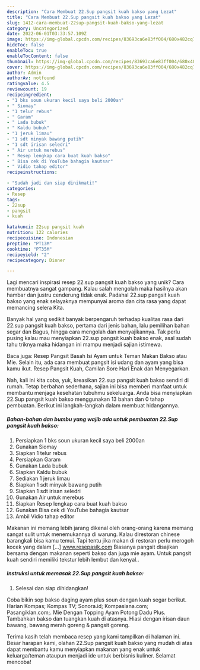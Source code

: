 ```yaml
---
description: "Cara Membuat 22.Sup pangsit kuah bakso yang Lezat"
title: "Cara Membuat 22.Sup pangsit kuah bakso yang Lezat"
slug: 1412-cara-membuat-22sup-pangsit-kuah-bakso-yang-lezat
category: Uncategorized
date: 2022-06-01T03:33:57.109Z
image: https://img-global.cpcdn.com/recipes/83693ca6e83ff004/680x482cq70/22sup-pangsit-kuah-bakso-foto-resep-utama.jpg
hideToc: false
enableToc: true
enableTocContent: false
thumbnail: https://img-global.cpcdn.com/recipes/83693ca6e83ff004/680x482cq70/22sup-pangsit-kuah-bakso-foto-resep-utama.jpg
cover: https://img-global.cpcdn.com/recipes/83693ca6e83ff004/680x482cq70/22sup-pangsit-kuah-bakso-foto-resep-utama.jpg
author: Admin
authorAv: notfound
ratingvalue: 4.5
reviewcount: 19
recipeingredient:
- "1 bks soun ukuran kecil saya beli 2000an"
- " Siomay"
- "1 telur rebus"
- " Garam"
- " Lada bubuk"
- " Kaldu bubuk"
- "1 jeruk limau"
- "1 sdt minyak bawang putih"
- "1 sdt irisan seledri"
- " Air untuk merebus"
- " Resep lengkap cara buat kuah bakso"
- " Bisa cek di YouTube bahagia kautsar"
- " Vidio tahap editor"
recipeinstructions:

- "Sudah jadi dan siap dinikmati!"
categories:
- Resep
tags:
- 22sup
- pangsit
- kuah

katakunci: 22sup pangsit kuah 
nutrition: 122 calories
recipecuisine: Indonesian
preptime: "PT13M"
cooktime: "PT35M"
recipeyield: "2"
recipecategory: Dinner

---
```





Lagi mencari inspirasi resep 22.sup pangsit kuah bakso yang unik? Cara membuatnya sangat gampang. Kalau salah mengolah maka hasilnya akan hambar dan justru cenderung tidak enak. Padahal 22.sup pangsit kuah bakso yang enak selayaknya mempunyai aroma dan cita rasa yang dapat memancing selera Kita.





Banyak hal yang sedikit banyak berpengaruh terhadap kualitas rasa dari 22.sup pangsit kuah bakso, pertama dari jenis bahan, lalu pemilihan bahan segar dan Bagus, hingga cara mengolah dan menyajikannya. Tak perlu pusing kalau mau menyiapkan 22.sup pangsit kuah bakso enak,      asal sudah tahu triknya maka hidangan ini mampu menjadi sajian istimewa.














Baca juga: Resep Pangsit Basah Isi Ayam untuk Teman Makan Bakso atau Mie. Selain itu, ada cara membuat pangsit isi udang dan ayam yang bisa kamu ikut. Resep Pangsit Kuah, Camilan Sore Hari Enak dan Menyegarkan.






Nah, kali ini kita coba, yuk, kreasikan 22.sup pangsit kuah bakso sendiri di rumah. Tetap berbahan sederhana, sajian ini bisa memberi manfaat untuk membantu menjaga kesehatan tubuhmu sekeluarga. Anda bisa menyiapkan 22.Sup pangsit kuah bakso menggunakan 13 bahan dan 0 tahap pembuatan. Berikut ini langkah-langkah dalam membuat hidangannya.

<!--inarticleads1-->

##### Bahan-bahan dan bumbu yang wajib ada untuk pembuatan 22.Sup pangsit kuah bakso:

1. Persiapkan 1 bks soun ukuran kecil saya beli 2000an
1. Gunakan  Siomay
1. Siapkan 1 telur rebus
1. Persiapkan  Garam
1. Gunakan  Lada bubuk
1. Siapkan  Kaldu bubuk
1. Sediakan 1 jeruk limau
1. Siapkan 1 sdt minyak bawang putih
1. Siapkan 1 sdt irisan seledri
1. Gunakan  Air untuk merebus
1. Siapkan  Resep lengkap cara buat kuah bakso
1. Gunakan  Bisa cek di YouTube bahagia kautsar
1. Ambil  Vidio tahap editor


Makanan ini memang lebih jarang dikenal oleh orang-orang karena memang sangat sulit untuk menemukannya di warung. Kalau direstoran chinese barangkali bisa kamu temui. Tapi tentu jika makan di restoran perlu merogoh kocek yang dalam […] www.resepasik.com Biasanya pangsit disajikan bersama dengan makanan seperti bakso dan juga mie ayam. Untuk pangsit kuah sendiri memiliki tekstur lebih lembut dan kenyal.. 

<!--inarticleads2-->

##### Instruksi untuk memasak 22.Sup pangsit kuah bakso:


1. Selesai dan siap dihidangkan!

Coba bikin sop bakso daging ayam plus soun dengan kuah segar berikut. Harian Kompas; Kompas TV; Sonora.id; Kompasiana.com; Pasangiklan.com;. Mie Dengan Topping Ayam Potong Dadu Plus. Tambahkan bakso dan tuangkan kuah di atasnya. Hiasi dengan irisan daun bawang, bawang merah goreng &amp; pangsit goreng. 

Terima kasih telah membaca resep yang kami tampilkan di halaman ini. Besar harapan kami, olahan 22.Sup pangsit kuah bakso yang mudah di atas dapat membantu kamu menyiapkan makanan yang enak untuk keluarga/teman ataupun menjadi ide untuk berbisnis kuliner. Selamat mencoba!
